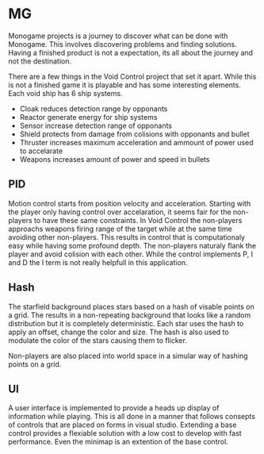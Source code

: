 # MG
Monogame projects is a journey to discover what can be done with Monogame. This involves discovering problems and finding solutions. Having a finished product is not a expectation, its all about the journey and not the destination.

There are a few things in the Void Control project that set it apart. While this is not a finished game it is playable and has some interesting elements.
Each void ship has 6 ship systems.
- Cloak reduces detection range by opponants
- Reactor generate energy for ship systems
- Sensor increase detection range of opponants
- Shield protects from damage from colisions with opponants and bullet 
- Thruster increases maximum acceleration and ammount of power used to accelarate
- Weapons increases amount of power and speed in bullets
## PID 
Motion control starts from position velocity and acceleration. Starting with the player only having control over accelaration, it seems fair for the non-players to have these same constraints. In Void Control the non-players approachs weapons firing range of the target while at the same time avoiding other non-players. This results in control that is computationaly easy while having some profound depth. The non-players naturaly flank the player and avoid colision with each other. While the control implements P, I and D the I term is not really helpfull in this application.
## Hash
The starfield background places stars based on a hash of visable points on a grid. The results in a non-repeating background that looks like a random distribution but it is completely deterministic. Each star uses the hash to apply an offset, change the color and size. The hash is also used to modulate the color of the stars causing them to flicker.

Non-players are also placed into world space in a simular way of hashing points on a grid.
## UI
A user interface is implemented to provide a heads up display of information while playing. This is all done in a manner that follows consepts of controls that are placed on forms in visual studio. Extending a base control provides a flexiable solution with a low cost to develop with fast performance. Even the minimap is an extention of the base control.
